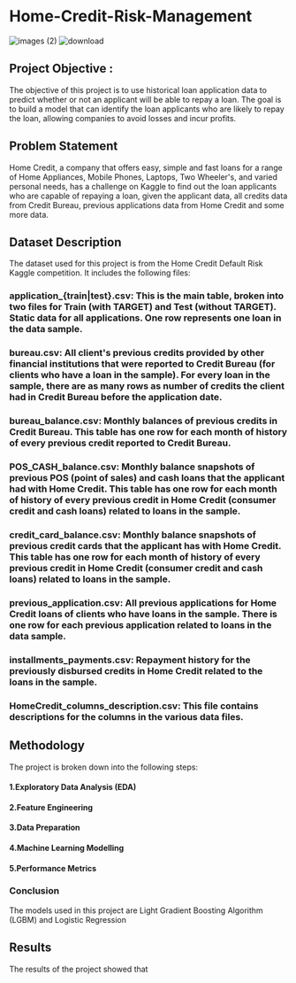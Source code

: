 # Home-Credit-Risk-Management
![images (2)](https://user-images.githubusercontent.com/110838853/211742625-8dec7141-1e7e-41c7-9dc8-0d3cb47ae279.jpg)                     ![download](https://user-images.githubusercontent.com/110838853/211743116-c221bd4a-034a-4faf-88c4-434425a279c7.png)

## Project Objective :
The objective of this project is to use historical loan application data to predict whether or not an applicant will be able to repay a loan. The goal is to build a model that can identify the loan applicants who are likely to repay the loan, allowing companies to avoid losses and incur profits.

## Problem Statement
Home Credit, a company that offers easy, simple and fast loans for a range of Home Appliances, Mobile Phones, Laptops, Two Wheeler's, and varied personal needs, has a challenge on Kaggle to find out the loan applicants who are capable of repaying a loan, given the applicant data, all credits data from Credit Bureau, previous applications data from Home Credit and some more data.

## Dataset Description
The dataset used for this project is from the Home Credit Default Risk Kaggle competition. It includes the following files:

### application_{train|test}.csv: This is the main table, broken into two files for Train (with TARGET) and Test (without TARGET). Static data for all applications. One row represents one loan in the data sample.

### bureau.csv: All client's previous credits provided by other financial institutions that were reported to Credit Bureau (for clients who have a loan in the sample). For every loan in the sample, there are as many rows as number of credits the client had in Credit Bureau before the application date.

### bureau_balance.csv: Monthly balances of previous credits in Credit Bureau. This table has one row for each month of history of every previous credit reported to Credit Bureau.

### POS_CASH_balance.csv: Monthly balance snapshots of previous POS (point of sales) and cash loans that the applicant had with Home Credit. This table has one row for each month of history of every previous credit in Home Credit (consumer credit and cash loans) related to loans in the sample.

### credit_card_balance.csv: Monthly balance snapshots of previous credit cards that the applicant has with Home Credit. This table has one row for each month of history of every previous credit in Home Credit (consumer credit and cash loans) related to loans in the sample.

### previous_application.csv: All previous applications for Home Credit loans of clients who have loans in the sample. There is one row for each previous application related to loans in the data sample.

### installments_payments.csv: Repayment history for the previously disbursed credits in Home Credit related to the loans in the sample.

### HomeCredit_columns_description.csv: This file contains descriptions for the columns in the various data files.

## Methodology
The project is broken down into the following steps:

#### 1.Exploratory Data Analysis (EDA)
#### 2.Feature Engineering
#### 3.Data Preparation
#### 4.Machine Learning Modelling
#### 5.Performance Metrics

### Conclusion
The models used in this project are Light Gradient Boosting Algorithm (LGBM) and Logistic Regression

## Results
The results of the project showed that

